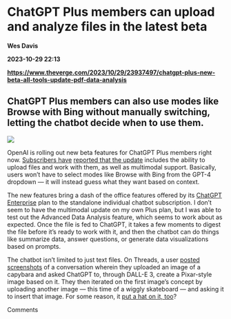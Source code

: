 # ChatGPT Plus members can upload and analyze files in the latest beta
**Wes Davis**

**2023-10-29 22:13**

**https://www.theverge.com/2023/10/29/23937497/chatgpt-plus-new-beta-all-tools-update-pdf-data-analysis**

ChatGPT Plus members can also use modes like Browse with Bing without manually switching, letting the chatbot decide when to use them.
--------------------------------------------------------------------------------------------------------------------------------------

![](https://cdn.vox-cdn.com/thumbor/R_qKUT4ouArFjS7OyDcddkfKk5o=/0x0:2040x1360/1200x628/filters:focal(1020x680:1021x681)/cdn.vox-cdn.com/uploads/chorus_asset/file/24390407/STK149_AI_02.jpg)

OpenAI is rolling out new beta features for ChatGPT Plus members right now. [Subscribers have](https://x.com/TheBigBangAI/status/1718714788803383713?s=20) [reported that the update](https://x.com/NorthstarBrain/status/1718708111706636403?s=20) includes the ability to upload files and work with them, as well as multimodal support. Basically, users won’t have to select modes like Browse with Bing from the GPT-4 dropdown — it will instead guess what they want based on context.

The new features bring a dash of the office features offered by its [ChatGPT Enterprise](https://www.theverge.com/2023/8/28/23849453/openai-chatgpt-enterprise-grade-version) plan to the standalone individual chatbot subscription. I don’t seem to have the multimodal update on my own Plus plan, but I was able to test out the Advanced Data Analysis feature, which seems to work about as expected. Once the file is fed to ChatGPT, it takes a few moments to digest the file before it’s ready to work with it, and then the chatbot can do things like summarize data, answer questions, or generate data visualizations based on prompts.

The chatbot isn’t limited to just text files. On Threads, a user [posted screenshots](https://www.threads.net/@luokai/post/Cy_E8XSv5UD/?igshid=NTc4MTIwNjQ2YQ==) of a conversation wherein they uploaded an image of a capybara and asked ChatGPT to, through DALL-E 3, create a Pixar-style image based on it. They then iterated on the first image’s concept by uploading another image — this time of a wiggly skateboard — and asking it to insert that image. For some reason, it [put a hat on it, too](https://scontent.cdninstagram.com/v/t39.30808-6/396863951_18392777713046171_711422019635385044_n.jpg?stp=dst-jpg_e15&efg=eyJ2ZW5jb2RlX3RhZyI6ImltYWdlX3VybGdlbi4xMjYweDIwNDguc2RyIn0&_nc_ht=scontent.cdninstagram.com&_nc_cat=111&_nc_ohc=V1loCe0IBBgAX_UcZqU&edm=APs17CUAAAAA&ccb=7-5&ig_cache_key=MzIyNDMxNzU5NDg2OTUwNDk3Mg%3D%3D.2-ccb7-5&oh=00_AfBoLAcccdZtUUpA8aj0gJr0PoUAxjzdeva5GYzleZqdmA&oe=6542E4A2&_nc_sid=10d13b)?

Comments